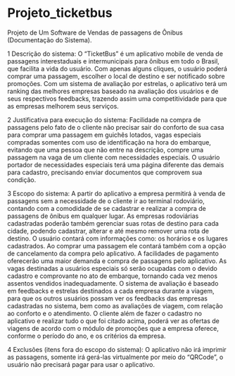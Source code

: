 # Projeto_ticketbus
Projeto de Um Software de Vendas de passagens de Ônibus (Documentação  do Sistema).

1 Descrição do sistema:
    O “TicketBus” é um aplicativo mobile de venda de passagens  interestaduais e intermunicipais para ônibus em todo o Brasil, que facilita a vida do usuário. Com apenas alguns cliques, o usuário poderá comprar uma passagem, escolher o  local de destino e ser notificado sobre promoções. Com um sistema de avaliação por estrelas, o aplicativo terá um ranking das melhores empresas baseado na avaliação dos usuários e de seus respectivos feedbacks, trazendo assim uma competitividade para que as empresas melhorem seus serviços.

2 Justificativa para execução do sistema:
    Facilidade na compra de passagens pelo fato de o cliente não precisar sair do conforto de sua casa para comprar uma passagem em guichês lotados, vagas especiais compradas somentes com uso de identificação na hora do embarque, evitando que uma pessoa que não entre na descrição, compre uma passagem na vaga de um cliente com necessidades especiais.
    O usuário portador de necessidades especiais terá uma página diferente das demais para cadastro, precisando enviar documentos que comprovem sua condição. 

3 Escopo do sistema:
    A partir do aplicativo a empresa permitirá à venda de passagens sem a necessidade de o cliente ir ao terminal rodoviário, contando com a comodidade de se cadastrar e realizar a compra de passagens de ônibus em qualquer lugar. As empresas rodoviárias cadastradas poderão também gerenciar suas rotas de destino para cada cidade, podendo cadastrar, alterar e até mesmo remover uma rota de destino.
    O usuário contará com informações como: os horários e os lugares cadastrados. Ao comprar uma passagem ele contará também com a opção de cancelamento da compra  pelo aplicativo.
    A facilidades de pagamento oferecerão uma maior demanda e compra de passagens pelo aplicativo.
    As vagas destinadas a usuários especiais só serão ocupadas com o devido cadastro e comprovante no ato de embarque, tornando cada vez menos assentos vendidos inadequadamente.
    O sistema de avaliação é baseado em feedbacks e estrelas destinados a cada empresa durante a viagem, para que os outros usuários possam ver  os feedbacks das empresas cadastradas no sistema, bem como as avaliações de viagem, com relação ao conforto e o atendimento. 
    O cliente além de fazer o cadastro no aplicativo e realizar tudo o que foi citado acima, poderá ver as ofertas de viagens de acordo com o módulo de promoções que a empresa oferece, conforme o período do ano, e os critérios da empresa. 

4 Exclusões (itens fora do escopo do sistema):
    O aplicativo não irá imprimir as passagens, somente irá gerá-las virtualmente por meio do “QRCode”, o usuário não precisará pagar para usar o aplicativo.

